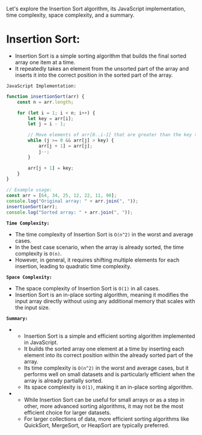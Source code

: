 Let's explore the Insertion Sort algorithm, its JavaScript implementation, time complexity, space complexity, and a summary.

# Insertion Sort:

-   Insertion Sort is a simple sorting algorithm that builds the final sorted array one item at a time. 
-   It repeatedly takes an element from the unsorted part of the array and inserts it into the correct position in the sorted part of the array.

`JavaScript Implementation:`

```javascript
function insertionSort(arr) {
    const n = arr.length;

    for (let i = 1; i < n; i++) {
        let key = arr[i];
        let j = i - 1;

        // Move elements of arr[0..i-1] that are greater than the key to one position ahead of their current position
        while (j >= 0 && arr[j] > key) {
            arr[j + 1] = arr[j];
            j--;
        }

        arr[j + 1] = key;
    }
}

// Example usage:
const arr = [64, 34, 25, 12, 22, 11, 90];
console.log("Original array: " + arr.join(", "));
insertionSort(arr);
console.log("Sorted array: " + arr.join(", "));
```

**`Time Complexity:`**

-   The time complexity of Insertion Sort is `O(n^2)` in the worst and average cases. 
-   In the best case scenario, when the array is already sorted, the time complexity is `O(n)`. 
-   However, in general, it requires shifting multiple elements for each insertion, leading to quadratic time complexity.

**`Space Complexity:`**

-   The space complexity of Insertion Sort is `O(1)` in all cases. 
-   Insertion Sort is an in-place sorting algorithm, meaning it modifies the input array directly without using any additional memory that scales with the input size.

**`Summary:`**

- 
    - Insertion Sort is a simple and efficient sorting algorithm implemented in JavaScript. 
    - It builds the sorted array one element at a time by inserting each element into its correct position within the already sorted part of the array. 
    - Its time complexity is `O(n^2)` in the worst and average cases, but it performs well on small datasets and is particularly efficient when the array is already partially sorted. 
    - Its space complexity is `O(1)`, making it an in-place sorting algorithm.

- 
    - While Insertion Sort can be useful for small arrays or as a step in other, more advanced sorting algorithms, it may not be the most efficient choice for larger datasets. 
    - For larger collections of data, more efficient sorting algorithms like QuickSort, MergeSort, or HeapSort are typically preferred.
